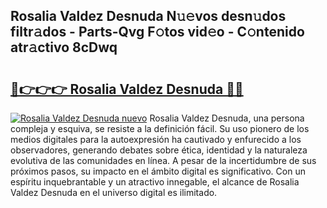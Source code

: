 ## Rosalia Valdez Desnuda N𝚞𝚎vos desn𝚞dos filtr𝚊dos - Parts-Qvg F𝚘tos vid𝚎o - C𝚘ntenido atr𝚊ctivo 8cDwq

# <h2><a href="http://mb8b1sg.tromn.icu/?c=Rosalia+Valdez+Desnuda">🔗👉👉👉 Rosalia Valdez Desnuda 🔗🔗</a></h2>

[![Rosalia Valdez Desnuda nuevo](https://i.imgur.com/pEAQMta.gif)](http://mb8b1sg.tromn.icu/?c=Rosalia+Valdez+Desnuda)
Rosalia Valdez Desnuda, una persona compleja y esquiva, se resiste a la definición fácil. Su uso pionero de los medios digitales para la autoexpresión ha cautivado y enfurecido a los observadores, generando debates sobre ética, identidad y la naturaleza evolutiva de las comunidades en línea. A pesar de la incertidumbre de sus próximos pasos, su impacto en el ámbito digital es significativo. Con un espíritu inquebrantable y un atractivo innegable, el alcance de Rosalia Valdez Desnuda en el universo digital es ilimitado.
